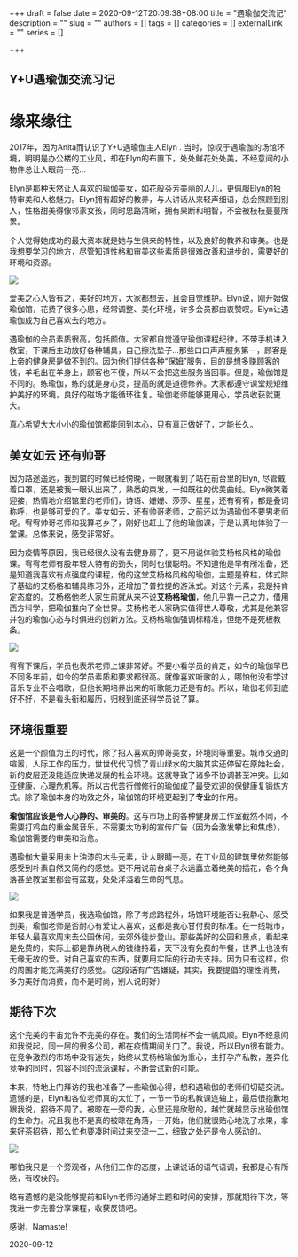 +++
draft = false
date = 2020-09-12T20:09:38+08:00
title = "遇瑜伽交流记"
description = ""
slug = ""
authors = []
tags = []
categories = []
externalLink = ""
series = []

+++

## **Y+U遇瑜伽交流习记**

# **缘来缘往**

2017年，因为Anita而认识了Y+U遇瑜伽主人Elyn . 当时，惊叹于遇瑜伽的场馆环境，明明是办公楼的工业风，却在Elyn的布置下，处处鲜花处处美，不经意间的小物件总让人眼前一亮...

Elyn是那种天然让人喜欢的瑜伽美女，如花般芬芳美丽的人儿，更佩服Elyn的独特审美和人格魅力。Elyn拥有超好的教养，与人讲话从来轻声细语，总会照顾到别人，性格甜美得像邻家女孩，同时思路清晰，拥有果断和明智，不会被枝枝蔓蔓所累。

个人觉得她成功的最大资本就是她与生俱来的特性，以及良好的教养和审美。也是我想要学习的地方，尽管知道性格和审美这些素质是很难改善和进步的，需要好的环境和资源。

![](https://oss.sssmoe.com/wp-content/uploads202406062158188.jpg)

爱美之心人皆有之，美好的地方，大家都想去，且会自觉维护。Elyn说，刚开始做瑜伽馆，花费了很多心思，经常调整、美化环境，许多会员都由衷赞叹。Elyn让遇瑜伽成为自己喜欢去的地方。

遇瑜伽的会员素质很高，包括颜值。大家都自觉遵守瑜伽课程纪律，不带手机进入教室，下课后主动放好各种辅具，自己擦洗垫子...那些口口声声服务第一，顾客是上帝的健身房是做不到的。因为他们提供各种“保姆”服务，目的是想多赚顾客的钱，羊毛出在羊身上，顾客也不傻，所以不会把这些服务当回事。但是，瑜伽馆是不同的。练瑜伽，练的就是身心灵，提高的就是道德修养。大家都遵守课堂规矩维护美好的环境，良好的磁场才能循环往复。瑜伽老师能够更用心，学员收获就更大。

真心希望大大小小的瑜伽馆都能回到本心，只有真正做好了，才能长久。



## **美女如云 还有帅哥**

因为路途遥远，我到馆的时候已经傍晚，一眼就看到了站在前台里的Elyn, 尽管戴着口罩，还是被我一眼认出来了，熟悉的束发，一如既往的优美曲线。Elyn微笑着迎接，热情地介绍馆里的老师们，诗语、姗姗、莎莎、星星，还有宥宥，都是叠词称呼，也是够可爱的了。美女如云，还有帅哥老师，之前还以为遇瑜伽不要男老师呢。宥宥帅哥老师和我算老乡了，刚好也赶上了他的瑜伽课，于是认真地体验了一堂课。总体来说，感受非常好。

因为疫情等原因，我已经很久没有去健身房了，更不用说体验艾杨格风格的瑜伽课。宥宥老师有股年轻人特有的劲头，同时也很聪明。不知道他是早有所准备，还是知道我喜欢有点强度的课程，他的这堂艾杨格风格的瑜伽，主题是脊柱，体式除了基础的艾杨格和辅具练习外，还增加了普拉提的游泳式。对这个元素，我是持肯定态度的。艾杨格他老人家生前就从来不说**艾杨格瑜伽**，他几乎靠一己之力，借用西方科学，把瑜伽推向了全世界。艾杨格老人家确实值得世人尊敬，尤其是他兼容并包的瑜伽心态与时俱进的创新方法。艾杨格瑜伽强调标精准，但绝不是死板教条。

![](https://oss.sssmoe.com/wp-content/uploads202406062158189.jpg)

宥宥下课后，学员也表示老师上课非常好。不要小看学员的肯定，如今的瑜伽早已不同多年前，如今的学员素质和要求都很高。就像喜欢听歌的人，哪怕他没有学过音乐专业不会唱歌，但他长期培养出来的听歌能力还是有的。所以，瑜伽老师到底好不好，不是看头衔和履历，归根到底还得学员说了算。



## **环境很重要**

这是一个颜值为王的时代，除了招人喜欢的帅哥美女，环境同等重要。城市交通的喧嚣，人际工作的压力，世世代代习惯了青山绿水的大脑其实还停留在原始社会，新的皮层还没能适应快递发展的社会环境。这就导致了诸多不协调甚至冲突。比如亚健康、心理危机等。所以古代苦行僧修行的瑜伽成了最受欢迎的保健康复锻炼方式。除了瑜伽本身的功效之外，瑜伽馆的环境更起到了**专业**的作用。

**瑜伽馆应该是令人心静的、审美的**。这与市场上的各种健身房工作室截然不同，不需要打鸡血的重金属音乐，不需要太功利的宣传广告（因为会激发攀比和焦虑），瑜伽馆需要的审美和治愈。

遇瑜伽大量采用未上油漆的木头元素，让人眼睛一亮，在工业风的建筑里依然能够感受到朴素自然又简约的感觉。更不用说前台桌子永远矗立着绝美的插花，各个角落甚至教室里都会有盆栽，处处洋溢着生命的气息。

![](https://oss.sssmoe.com/wp-content/uploads202406062158190.jpg)

如果我是普通学员，我选瑜伽馆，除了考虑路程外，场馆环境能否让我静心、感受到美，瑜伽老师是否耐心有爱让人喜欢，这都是我心甘付费的标准。在一线城市，年轻人最喜欢周末去公园休闲，去郊外徒步登山。那些美好的公园和景点，看起来是免费的，实际上都是靠纳税人的钱维持着，天下没有免费的午餐，世界上也没有无缘无故的爱。对自己喜欢的东西，就要用实际的行动去支持。因为只有这样，你的周围才能充满美好的感觉。（这段话有广告嫌疑，其实，我要提倡的理性消费，多为美好而消费，而不是时尚，别人说的好）

## **期待下次**

这个完美的宇宙允许不完美的存在。我们的生活同样不会一帆风顺。Elyn不经意间和我说起，同一层的很多公司，都在疫情期间关门了。我说，所以Elyn很有能力。在竞争激烈的市场中没有迷失，始终以艾杨格瑜伽为重心，主打孕产私教，差异化竞争的同时，包容不同的流派课程，不断尝试新的可能。

本来，特地上门拜访的我也准备了一些瑜伽心得，想和遇瑜伽的老师们切磋交流。遗憾的是，Elyn和各位老师真的太忙了，一节一节的私教课连轴上，最后很抱歉地跟我说，招待不周了。被晾在一旁的我，心里还是欣慰的，越忙就越显示出瑜伽馆的生命力。况且我也不是真的被晾在角落，一开始，他们就很贴心地洗了水果，拿来好茶招待，那么忙也要凑时间过来交流一二，细致之处还是令人感动的。

![](https://oss.sssmoe.com/wp-content/uploads202406062158191.jpg)

哪怕我只是一个旁观者，从他们工作的态度，上课说话的语气语调，我都是心有所感，有收获的。

略有遗憾的是没能够提前和Elyn老师沟通好主题和时间的安排，那就期待下次，等我进一步完善分享课程，收获反馈吧。

感谢，Namaste!

2020-09-12
